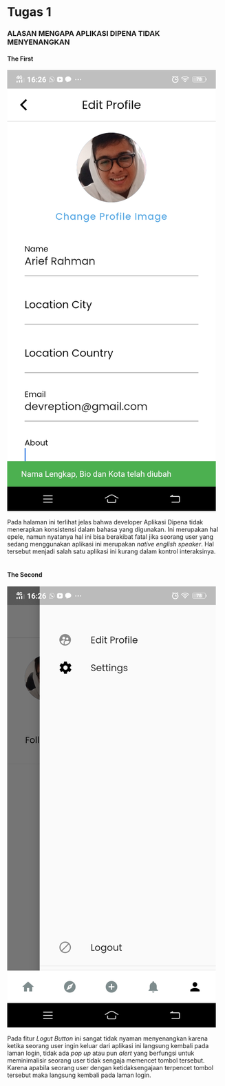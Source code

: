 # Tugas 1

### ALASAN MENGAPA APLIKASI DIPENA TIDAK MENYENANGKAN

#### The First <br>

![inkonsist_lang](inconsistlang.jpg) <br>

Pada halaman ini terlihat jelas bahwa developer Aplikasi Dipena tidak menerapkan konsistensi dalam bahasa yang digunakan.  Ini merupakan hal epele, namun nyatanya hal ini bisa berakibat fatal  jika seorang user yang sedang menggunakan aplikasi ini merupakan _native english speaker_. Hal tersebut menjadi salah satu aplikasi ini kurang dalam kontrol interaksinya. <br> <br>

#### The Second <br>

![logout_button](logout.jpg) <br>

Pada fitur _Logut Button_ ini sangat tidak nyaman menyenangkan karena ketika seorang user ingin keluar dari aplikasi ini langsung kembali pada laman login, tidak ada _pop up_ atau pun _alert_ yang berfungsi untuk meminimalisir seorang user tidak sengaja memencet tombol tersebut. Karena apabila seorang user dengan ketidaksengajaan terpencet tombol tersebut maka langsung kembali pada laman login. <br> <br>
